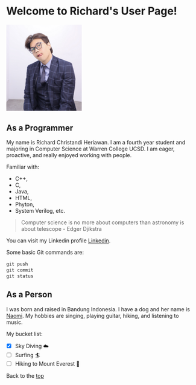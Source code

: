 # **Welcome to Richard's User Page!**

<img src="IMG_8370%202.jpg" width="200">

## As a Programmer

My name is Richard Christandi Heriawan. I am a fourth year student and majoring in Computer Science at Warren College UCSD. I am eager, proactive, and really enjoyed working with people. 

Familiar with: 

- C++, 
- C, 
- Java, 
- HTML, 
- Phyton, 
- System Verilog, etc. 

> Computer science is no more about computers than astronomy is about telescope - Edger Djikstra

You can visit my Linkedin profile [Linkedin](https://www.linkedin.com/in/richard-heriawan-999580208?lipi=urn%3Ali%3Apage%3Ad_flagship3_profile_view_base_contact_details%3BWZVEPgRfQuyDsilyptGWZg%3D%3D).

Some basic Git commands are:
```
git push
git commit
git status
```
## As a Person

I was born and raised in Bandung Indonesia. I have a dog and her name is [Naomi](IMG_8728.jpg). My hobbies are singing, playing guitar, hiking, and listening to music. 

My bucket list: 

- [x] Sky Diving :cloud:
- [ ] Surfing :surfer: 
- [ ] Hiking to Mount Everest :mount_fuji:
  
Back to the [top](##Welcome-to-Richard's-User-Page!)
